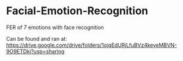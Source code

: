 # Facial-Emotion-Recognition
FER of 7 emotions with face recognition

Can be found and ran at:
https://drive.google.com/drive/folders/1ojqEdURjLfuBVz4keyeMBVN-9O9ETDkj?usp=sharing
